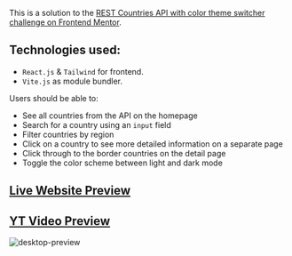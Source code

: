 This is a solution to the [REST Countries API with color theme switcher challenge on Frontend Mentor](https://www.frontendmentor.io/challenges/rest-countries-api-with-color-theme-switcher-5cacc469fec04111f7b848ca).

## Technologies used:

- `React.js` & `Tailwind` for frontend.
- `Vite.js` as module bundler.

Users should be able to:

- See all countries from the API on the homepage
- Search for a country using an `input` field
- Filter countries by region
- Click on a country to see more detailed information on a separate page
- Click through to the border countries on the detail page
- Toggle the color scheme between light and dark mode

## [Live Website Preview](https://restcountriesapinikola93.netlify.app/)

## [YT Video Preview](https://www.youtube.com/watch?v=G1pbW_WUWJg&t=24s)


![desktop-preview](https://user-images.githubusercontent.com/95870159/208946934-60f3d035-a2c3-4ab5-80d5-9dd0fce26368.jpg)
